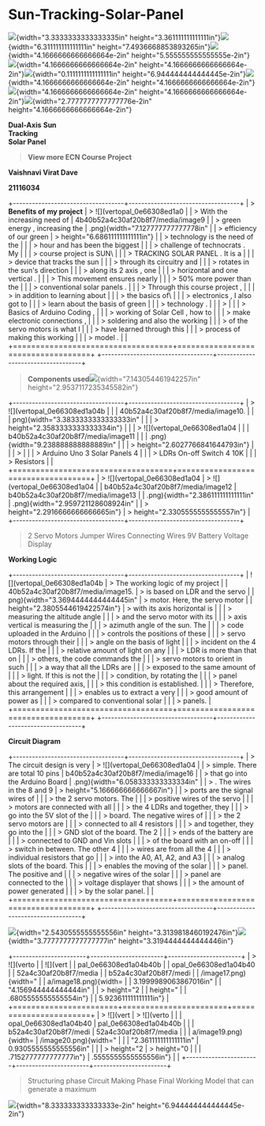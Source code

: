 # Sun-Tracking-Solar-Panel
![](vertopal_0e66308ed1a04b40b52a4c30af20b8f7/media/image1.png){width="3.3333333333333335in"
height="3.361111111111111in"}![](vertopal_0e66308ed1a04b40b52a4c30af20b8f7/media/image2.png){width="6.311111111111111in"
height="7.4936668853893265in"}![](vertopal_0e66308ed1a04b40b52a4c30af20b8f7/media/image3.png){width="4.1666666666666664e-2in"
height="5.555555555555555e-2in"}![](vertopal_0e66308ed1a04b40b52a4c30af20b8f7/media/image4.png){width="4.1666666666666664e-2in"
height="4.1666666666666664e-2in"}![](vertopal_0e66308ed1a04b40b52a4c30af20b8f7/media/image5.png){width="0.1111111111111111in"
height="6.944444444444445e-2in"}![](vertopal_0e66308ed1a04b40b52a4c30af20b8f7/media/image6.png){width="4.1666666666666664e-2in"
height="4.1666666666666664e-2in"}![](vertopal_0e66308ed1a04b40b52a4c30af20b8f7/media/image7.png){width="4.1666666666666664e-2in"
height="4.1666666666666664e-2in"}![](vertopal_0e66308ed1a04b40b52a4c30af20b8f7/media/image8.png){width="2.7777777777777776e-2in"
height="4.1666666666666664e-2in"}

**Dual-Axis** **Sun**\
**Tracking**\
**Solar Panel**

> **View more ECN Course Project**

**Vaishnavi Virat Dave**

**21116034**

+-----------------------------------+-----------------------------------+
| > **Benefits of** **my project**  | > ![](vertopal_0e66308ed1a0       |
| > With the increasing need of     | 4b40b52a4c30af20b8f7/media/image9 |
| > green energy , increasing the   | .png){width="7.127777777777778in" |
| > efficiency of our green         | > height="6.686111111111111in"}   |
| > technology is the need of the   |                                   |
| > hour and has been the biggest   |                                   |
| > challenge of technocrats . My   |                                   |
| > course project is SUN\          |                                   |
| > TRACKING SOLAR PANEL . It is a  |                                   |
| > device that tracks the sun      |                                   |
| > through its circuitry and       |                                   |
| > rotates in the sun's direction  |                                   |
| > along its 2 axis , one          |                                   |
| > horizontal and one vertical .   |                                   |
| > This movement ensures nearly    |                                   |
| > 50% more power than the         |                                   |
| > conventional solar panels .     |                                   |
| > Through this course project ,   |                                   |
| > in addition to learning about   |                                   |
| > the basics of\                  |                                   |
| > electronics , I also got to     |                                   |
| > learn about the basis of green  |                                   |
| > technology .                    |                                   |
| >                                 |                                   |
| > Basics of Arduino Coding ,      |                                   |
| > working of Solar Cell , how to  |                                   |
| > make electronic connections ,   |                                   |
| > soldering and also the working  |                                   |
| > of the servo motors is what I   |                                   |
| > have learned through this       |                                   |
| > process of making this working  |                                   |
| > model .                         |                                   |
+===================================+===================================+
+-----------------------------------+-----------------------------------+

> **Components
> used**![](vertopal_0e66308ed1a04b40b52a4c30af20b8f7/media/image14.png){width="7.143054461942257in"
> height="2.9537117235345582in"}

+-----------------------------------+-----------------------------------+
| > ![](vertopal_0e66308ed1a04b     |                                   |
| 40b52a4c30af20b8f7/media/image10. |                                   |
| png){width="3.3833333333333333in" |                                   |
| > height="2.3583333333333334in"}  |                                   |
| > ![](vertopal_0e66308ed1a04      |                                   |
| b40b52a4c30af20b8f7/media/image11 |                                   |
| .png){width="9.238888888888889in" |                                   |
| > height="2.6027766841644793in"}  |                                   |
| >                                 |                                   |
| > Arduino Uno 3 Solar Panels 4    |                                   |
| > LDRs On-off Switch 4 10K        |                                   |
| > Resistors                       |                                   |
+===================================+===================================+
| > ![](vertopal_0e66308ed1a04      | > ![](vertopal_0e66308ed1a04      |
| b40b52a4c30af20b8f7/media/image12 | b40b52a4c30af20b8f7/media/image13 |
| .png){width="2.386111111111111in" | .png){width="2.959721128608924in" |
| > height="2.2916666666666665in"}  | > height="2.3305555555555557in"}  |
+-----------------------------------+-----------------------------------+

> 2 Servo Motors Jumper Wires Connecting Wires 9V Battery Voltage
> Display

**Working Logic**

+-----------------------------------+-----------------------------------+
| ![](vertopal_0e66308ed1a04b       | > The working logic of my project |
| 40b52a4c30af20b8f7/media/image15. | > is based on LDR and the servo   |
| png){width="3.3694444444444445in" | > motor. Here, the servo motor    |
| height="2.3805544619422574in"}    | > with its axis horizontal is     |
|                                   | > measuring the altitude angle    |
|                                   | > and the servo motor with its    |
|                                   | > axis vertical is measuring the  |
|                                   | > azimuth angle of the sun. The   |
|                                   | > code uploaded in the Arduino    |
|                                   | > controls the positions of these |
|                                   | > servo motors through their      |
|                                   | > angle on the basis of light     |
|                                   | > incident on the 4 LDRs. If the  |
|                                   | > relative amount of light on any |
|                                   | > LDR is more than that on        |
|                                   | > others, the code commands the   |
|                                   | > servo motors to orient in such  |
|                                   | > a way that all the LDRs are     |
|                                   | > exposed to the same amount of   |
|                                   | > light. If this is not the       |
|                                   | > condition, by rotating the      |
|                                   | > panel about the required axis,  |
|                                   | > this condition is established.  |
|                                   | > Therefore, this arrangement     |
|                                   | > enables us to extract a very    |
|                                   | > good amount of power as         |
|                                   | > compared to conventional solar  |
|                                   | > panels.                         |
+===================================+===================================+
+-----------------------------------+-----------------------------------+

**Circuit Diagram**

+-----------------------------------+-----------------------------------+
| > The circuit design is very      | > ![](vertopal_0e66308ed1a04      |
| > simple. There are total 10 pins | b40b52a4c30af20b8f7/media/image16 |
| > that go into the Arduino Board  | .png){width="6.058333333333334in" |
| > . The wires in the 8 and 9      | > height="5.166666666666667in"}   |
| > ports are the signal wires of   |                                   |
| > the 2 servo motors. The         |                                   |
| > positive wires of the servo     |                                   |
| > motors are connected with all   |                                   |
| > the 4 LDRs and together, they   |                                   |
| > go into the 5V slot of the      |                                   |
| > board. The negative wires of    |                                   |
| > the 2 servo motors are          |                                   |
| > connected to all 4 resistors    |                                   |
| > and together, they go into the  |                                   |
| > GND slot of the board. The 2    |                                   |
| > ends of the battery are         |                                   |
| > connected to GND and Vin slots  |                                   |
| > of the board with an on-off     |                                   |
| > switch in between. The other 4  |                                   |
| > wires are from all the 4        |                                   |
| > individual resistors that go    |                                   |
| > into the A0, A1, A2, and A3     |                                   |
| > analog slots of the board. This |                                   |
| > enables the moving of the solar |                                   |
| > panel. The positive and         |                                   |
| > negative wires of the solar     |                                   |
| > panel are connected to the      |                                   |
| > voltage displayer that shows    |                                   |
| > the amount of power generated   |                                   |
| > by the solar panel.             |                                   |
+===================================+===================================+
+-----------------------------------+-----------------------------------+

![](vertopal_0e66308ed1a04b40b52a4c30af20b8f7/media/image22.png){width="2.5430555555555556in"
height="3.3139818460192476in"}![](vertopal_0e66308ed1a04b40b52a4c30af20b8f7/media/image23.png){width="3.7777777777777777in"
height="3.3194444444444446in"}

+-----------------------+-----------------------+-----------------------+
| > ![](verto           |                       | ![](vert              |
| pal_0e66308ed1a04b40b |                       | opal_0e66308ed1a04b40 |
| 52a4c30af20b8f7/media |                       | b52a4c30af20b8f7/medi |
| /image17.png){width=" |                       | a/image18.png){width= |
| 3.1999989063867016in" |                       | "4.156944444444444in" |
| > height="2           |                       | height="              |
| .6805555555555554in"} |                       | 5.923611111111111in"} |
+=======================+=======================+=======================+
| > ![](vert            | > ![](verto           |                       |
| opal_0e66308ed1a04b40 | pal_0e66308ed1a04b40b |                       |
| b52a4c30af20b8f7/medi | 52a4c30af20b8f7/media |                       |
| a/image19.png){width= | /image20.png){width=" |                       |
| "2.361111111111111in" | 0.9305555555555556in" |                       |
| > height="2           | > height="0           |                       |
| .7152777777777777in"} | .5555555555555556in"} |                       |
+-----------------------+-----------------------+-----------------------+

> Structuring phase Circuit Making Phase Final Working Model that can
> generate a maximum

![](vertopal_0e66308ed1a04b40b52a4c30af20b8f7/media/image21.png){width="8.333333333333333e-2in"
height="6.944444444444445e-2in"}

